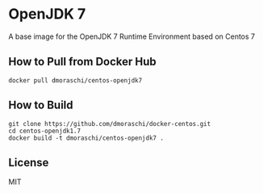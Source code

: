 # OpenJDK 7

A base image for the OpenJDK 7 Runtime Environment based on Centos 7

## How to Pull from Docker Hub

    docker pull dmoraschi/centos-openjdk7

## How to Build

    git clone https://github.com/dmoraschi/docker-centos.git
    cd centos-openjdk1.7
    docker build -t dmoraschi/centos-openjdk7 .

## License

MIT